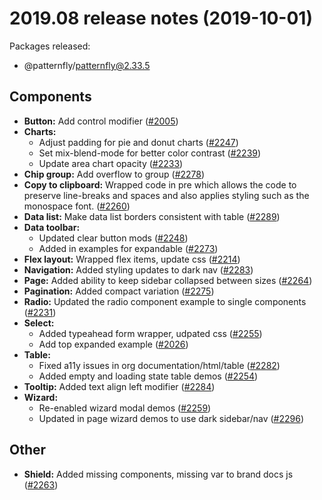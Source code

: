 # 2019.08 release notes (2019-10-01)
Packages released:
- @patternfly/patternfly@2.33.5

## Components
- **Button:** Add control modifier ([#2005](https://github.com/patternfly/patternfly-next/pull/2005))
- **Charts:** 
  - Adjust padding for pie and donut charts ([#2247](https://github.com/patternfly/patternfly-next/pull/2247))
  - Set mix-blend-mode for better color contrast ([#2239](https://github.com/patternfly/patternfly-next/pull/2239))
  - Update area chart opacity ([#2233](https://github.com/patternfly/patternfly-next/pull/2233))
- **Chip group:** Add overflow to group ([#2278](https://github.com/patternfly/patternfly-next/pull/2278))
- **Copy to clipboard:** Wrapped code in pre which allows the code to preserve line-breaks and spaces and also applies styling such as the monospace font. ([#2260](https://github.com/patternfly/patternfly-next/pull/2260))
- **Data list:** Make data list borders consistent with table ([#2289](https://github.com/patternfly/patternfly-next/pull/2289))
- **Data toolbar:** 
  - Updated clear button mods ([#2248](https://github.com/patternfly/patternfly-next/pull/2248))
  - Added in examples for expandable ([#2273](https://github.com/patternfly/patternfly-next/pull/2273))
- **Flex layout:** Wrapped flex items, update css ([#2214](https://github.com/patternfly/patternfly-next/pull/2214))
- **Navigation:** Added styling updates to dark nav ([#2283](https://github.com/patternfly/patternfly-next/pull/2283))
- **Page:** Added ability to keep sidebar collapsed between sizes ([#2264](https://github.com/patternfly/patternfly-next/pull/2264))
- **Pagination:** Added compact variation ([#2275](https://github.com/patternfly/patternfly-next/pull/2275))
- **Radio:** Updated the radio component example to single components ([#2231](https://github.com/patternfly/patternfly-next/pull/2231))
- **Select:**
  - Added typeahead form wrapper, udpated css ([#2255](https://github.com/patternfly/patternfly-next/pull/2255))
  - Add top expanded example ([#2026](https://github.com/patternfly/patternfly-next/pull/2026))
- **Table:**
  - Fixed a11y issues in org documentation/html/table ([#2282](https://github.com/patternfly/patternfly-next/pull/2282))
  - Added empty and loading state table demos ([#2254](https://github.com/patternfly/patternfly-next/pull/2254))
- **Tooltip:** Added text align left modifier ([#2284](https://github.com/patternfly/patternfly-next/pull/2284))
- **Wizard:**
  - Re-enabled wizard modal demos ([#2259](https://github.com/patternfly/patternfly-next/pull/2259))
  - Updated in page wizard demos to use dark sidebar/nav ([#2296](https://github.com/patternfly/patternfly-next/pull/2296))

## Other
- **Shield:** Added missing components, missing var to brand docs js ([#2263](https://github.com/patternfly/patternfly-next/pull/2263))

